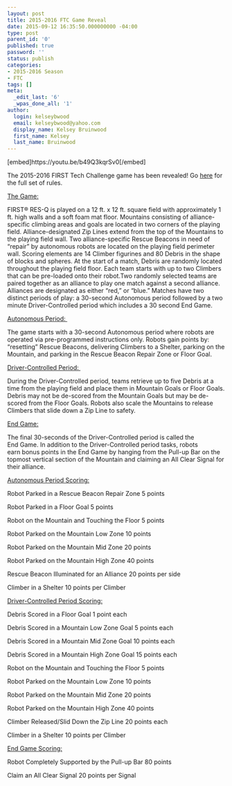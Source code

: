 ```yaml
---
layout: post
title: 2015-2016 FTC Game Reveal
date: 2015-09-12 16:35:50.000000000 -04:00
type: post
parent_id: '0'
published: true
password: ''
status: publish
categories:
- 2015-2016 Season
- FTC
tags: []
meta:
  _edit_last: '6'
  _wpas_done_all: '1'
author:
  login: kelseybwood
  email: kelseybwood@yahoo.com
  display_name: Kelsey Bruinwood
  first_name: Kelsey
  last_name: Bruinwood
---
```

<p>[embed]https://youtu.be/b49Q3kqrSv0[/embed]</p>
<p>The 2015-2016 FIRST Tech Challenge game has been revealed! Go <span style="text-decoration: underline; color: #ffcc00;"><a href="http://www.usfirst.org/roboticsprograms/ftc/game" target="_blank">here</a></span> for the full set of rules.</p>
<p><span style="text-decoration: underline;">The Game:</span></p>
<p>FIRST® RES-Q is played on a 12 ft. x 12 ft. square field with approximately 1 ft. high walls and a soft foam mat floor. Mountains consisting of alliance-specific climbing areas and goals are located in two corners of the playing field. Alliance-designated Zip Lines extend from the top of the Mountains to the playing field wall. Two alliance-specific Rescue Beacons in need of “repair” by autonomous robots are located on the playing field perimeter wall. Scoring elements are 14 Climber figurines and 80 Debris in the shape of blocks and spheres. At the start of a match, Debris are randomly located throughout the playing field floor. Each team starts with up to two Climbers that can be pre-loaded onto their robot.Two randomly selected teams are paired together as an alliance to play one match against a second alliance. Alliances are designated as either “red,” or “blue.” Matches have two distinct periods of play: a 30-second Autonomous period followed by a two minute Driver-Controlled period which includes a 30 second End Game.</p>
<p><span style="text-decoration: underline;">Autonomous Period: </span></p>
<p>The game starts with a 30-second Autonomous period where robots are operated via pre-programmed instructions only. Robots gain points by: “resetting” Rescue Beacons, delivering Climbers to a Shelter, parking on the Mountain, and parking in the Rescue Beacon Repair Zone or Floor Goal.</p>
<p><span style="text-decoration: underline;">Driver-Controlled Period: </span></p>
<p>During the Driver-Controlled period, teams retrieve up to five Debris at a time from the playing field and place them in Mountain Goals or Floor Goals. Debris may not be de-scored from the Mountain Goals but may be de-scored from the Floor Goals. Robots also scale the Mountains to release Climbers that slide down a Zip Line to safety.</p>
<p><span style="text-decoration: underline;">End Game:</span></p>
<p>The final 30-seconds of the Driver-Controlled period is called the End Game. In addition to the Driver-Controlled period tasks, robots earn bonus points in the End Game by hanging from the Pull-up Bar on the topmost vertical section of the Mountain and claiming an All Clear Signal for their alliance.</p>
<p><span style="text-decoration: underline;">Autonomous Period Scoring:</span></p>
<p>Robot Parked in a Rescue Beacon Repair Zone 5 points</p>
<p>Robot Parked in a Floor Goal 5 points</p>
<p>Robot on the Mountain and Touching the Floor 5 points</p>
<p>Robot Parked on the Mountain Low Zone 10 points</p>
<p>Robot Parked on the Mountain Mid Zone 20 points</p>
<p>Robot Parked on the Mountain High Zone 40 points</p>
<p>Rescue Beacon Illuminated for an Alliance 20 points per side</p>
<p>Climber in a Shelter 10 points per Climber</p>
<p><span style="text-decoration: underline;">Driver-Controlled Period Scoring:</span></p>
<p>Debris Scored in a Floor Goal 1 point each</p>
<p>Debris Scored in a Mountain Low Zone Goal 5 points each</p>
<p>Debris Scored in a Mountain Mid Zone Goal 10 points each</p>
<p>Debris Scored in a Mountain High Zone Goal 15 points each</p>
<p>Robot on the Mountain and Touching the Floor 5 points</p>
<p>Robot Parked on the Mountain Low Zone 10 points</p>
<p>Robot Parked on the Mountain Mid Zone 20 points</p>
<p>Robot Parked on the Mountain High Zone 40 points</p>
<p>Climber Released/Slid Down the Zip Line 20 points each</p>
<p>Climber in a Shelter 10 points per Climber</p>
<p><span style="text-decoration: underline;">End Game Scoring:</span></p>
<p>Robot Completely Supported by the Pull-up Bar 80 points</p>
<p>Claim an All Clear Signal 20 points per Signal</p>
